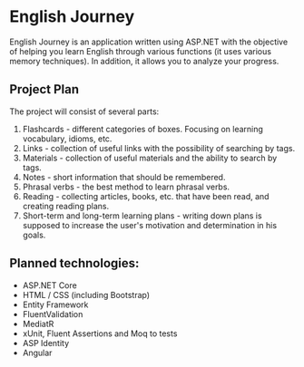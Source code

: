 # English Journey

English Journey is an application written using ASP.NET with the objective of helping you learn English through various functions (it uses various memory techniques). In addition, it allows you to analyze your progress.

## Project Plan

The project will consist of several parts:

1. Flashcards - different categories of boxes. Focusing on learning vocabulary, idioms, etc.
2. Links - collection of useful links with the possibility of searching by tags.
3. Materials - collection of useful materials and the ability to search by tags.
4. Notes - short information that should be remembered.
5. Phrasal verbs - the best method to learn phrasal verbs.
6. Reading - collecting articles, books, etc. that have been read, and creating reading plans.
7. Short-term and long-term learning plans - writing down plans is supposed to increase the user's motivation and determination in his goals.

## Planned technologies:
- ASP.NET Core
- HTML / CSS (including Bootstrap)
- Entity Framework
- FluentValidation
- MediatR
- xUnit, Fluent Assertions and Moq to tests
- ASP Identity
- Angular

